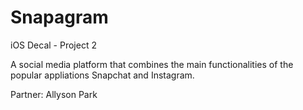 # Snapagram
iOS Decal - Project 2

A social media platform that combines the main functionalities
of the popular appliations Snapchat and Instagram.

Partner: Allyson Park
